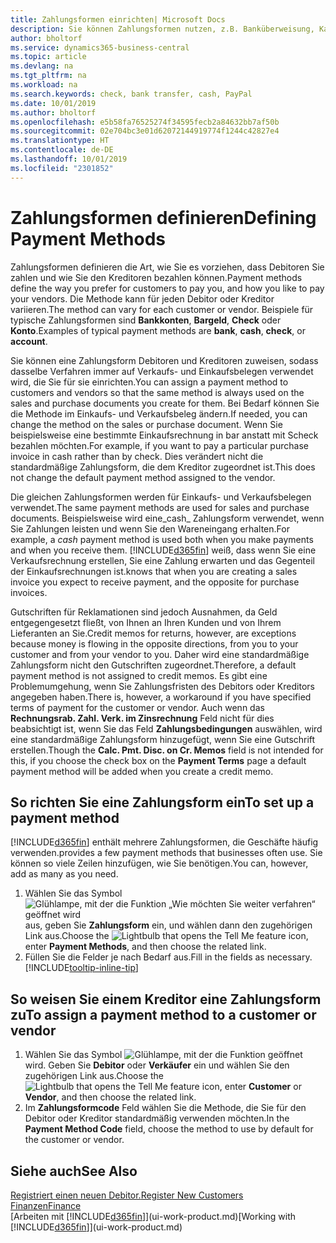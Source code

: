```yaml
---
title: Zahlungsformen einrichten| Microsoft Docs
description: Sie können Zahlungsformen nutzen, z.B. Banküberweisung, Kasse oder Paypal, um festzulegen, wie eine Rechnung bezahlt wird.
author: bholtorf
ms.service: dynamics365-business-central
ms.topic: article
ms.devlang: na
ms.tgt_pltfrm: na
ms.workload: na
ms.search.keywords: check, bank transfer, cash, PayPal
ms.date: 10/01/2019
ms.author: bholtorf
ms.openlocfilehash: e5b58fa76525274f34595fecb2a84632bb7af50b
ms.sourcegitcommit: 02e704bc3e01d62072144919774f1244c42827e4
ms.translationtype: HT
ms.contentlocale: de-DE
ms.lasthandoff: 10/01/2019
ms.locfileid: "2301852"
---
```

# <a name="defining-payment-methods"></a><span data-ttu-id="c8806-103">Zahlungsformen definieren</span><span class="sxs-lookup"><span data-stu-id="c8806-103">Defining Payment Methods</span></span>
<span data-ttu-id="c8806-104">Zahlungsformen definieren die Art, wie Sie es vorziehen, dass Debitoren Sie zahlen und wie Sie den Kreditoren bezahlen können.</span><span class="sxs-lookup"><span data-stu-id="c8806-104">Payment methods define the way you prefer for customers to pay you, and how you like to pay your vendors.</span></span> <span data-ttu-id="c8806-105">Die Methode kann für jeden Debitor oder Kreditor variieren.</span><span class="sxs-lookup"><span data-stu-id="c8806-105">The method can vary for each customer or vendor.</span></span> <span data-ttu-id="c8806-106">Beispiele für typische Zahlungsformen sind **Bankkonten**, **Bargeld**, **Check** oder **Konto**.</span><span class="sxs-lookup"><span data-stu-id="c8806-106">Examples of typical payment methods are **bank**, **cash**, **check**, or **account**.</span></span>

<span data-ttu-id="c8806-107">Sie können eine Zahlungsform Debitoren und Kreditoren zuweisen, sodass dasselbe Verfahren  immer auf Verkaufs- und Einkaufsbelegen verwendet wird, die Sie für sie einrichten.</span><span class="sxs-lookup"><span data-stu-id="c8806-107">You can assign a payment method to customers and vendors so that the same method is always used on the sales and purchase documents you create for them.</span></span> <span data-ttu-id="c8806-108">Bei Bedarf können Sie die Methode im Einkaufs- und Verkaufsbeleg ändern.</span><span class="sxs-lookup"><span data-stu-id="c8806-108">If needed, you can change the method on the sales or purchase document.</span></span> <span data-ttu-id="c8806-109">Wenn Sie beispielsweise eine bestimmte Einkaufsrechnung in bar anstatt mit Scheck bezahlen möchten.</span><span class="sxs-lookup"><span data-stu-id="c8806-109">For example, if you want to pay a particular purchase invoice in cash rather than by check.</span></span> <span data-ttu-id="c8806-110">Dies verändert nicht die standardmäßige Zahlungsform, die dem Kreditor zugeordnet ist.</span><span class="sxs-lookup"><span data-stu-id="c8806-110">This does not change the default payment method assigned to the vendor.</span></span>

<span data-ttu-id="c8806-111">Die gleichen Zahlungsformen werden für Einkaufs- und Verkaufsbelegen verwendet.</span><span class="sxs-lookup"><span data-stu-id="c8806-111">The same payment methods are used for sales and purchase documents.</span></span> <span data-ttu-id="c8806-112">Beispielsweise wird eine_cash_ Zahlungsform verwendet, wenn Sie Zahlungen leisten und wenn Sie den Wareneingang erhalten.</span><span class="sxs-lookup"><span data-stu-id="c8806-112">For example, a _cash_ payment method is used both when you make payments and when you receive them.</span></span> [!INCLUDE[d365fin](includes/d365fin_md.md)] <span data-ttu-id="c8806-113">weiß, dass wenn Sie eine Verkaufsrechnung erstellen, Sie eine Zahlung erwarten und das Gegenteil der Einkaufsrechnungen ist.</span><span class="sxs-lookup"><span data-stu-id="c8806-113">knows that when you are creating a sales invoice you expect to receive payment, and the opposite for purchase invoices.</span></span>

<span data-ttu-id="c8806-114">Gutschriften für Reklamationen sind jedoch Ausnahmen, da Geld entgegengesetzt fließt, von Ihnen an Ihren Kunden und von Ihrem Lieferanten an Sie.</span><span class="sxs-lookup"><span data-stu-id="c8806-114">Credit memos for returns, however, are exceptions because money is flowing in the opposite directions, from you to your customer and from your vendor to you.</span></span> <span data-ttu-id="c8806-115">Daher wird eine standardmäßige Zahlungsform nicht den Gutschriften zugeordnet.</span><span class="sxs-lookup"><span data-stu-id="c8806-115">Therefore, a default payment method is not assigned to credit memos.</span></span> <span data-ttu-id="c8806-116">Es gibt eine Problemumgehung, wenn Sie Zahlungsfristen des Debitors oder Kreditors angegeben haben.</span><span class="sxs-lookup"><span data-stu-id="c8806-116">There is, however, a workaround if you have specified terms of payment for the customer or vendor.</span></span> <span data-ttu-id="c8806-117">Auch wenn das **Rechnungsrab. Zahl. Verk. im Zinsrechnung** Feld nicht für dies beabsichtigt ist, wenn Sie das Feld **Zahlungsbedingungen** auswählen, wird eine standardmäßige Zahlungsform hinzugefügt, wenn Sie eine Gutschrift erstellen.</span><span class="sxs-lookup"><span data-stu-id="c8806-117">Though the **Calc. Pmt. Disc. on Cr. Memos** field is not intended for this, if you choose the check box on the **Payment Terms** page a default payment method will be added when you create a credit memo.</span></span>

## <a name="to-set-up-a-payment-method"></a><span data-ttu-id="c8806-118">So richten Sie eine Zahlungsform ein</span><span class="sxs-lookup"><span data-stu-id="c8806-118">To set up a payment method</span></span>
[!INCLUDE[d365fin](includes/d365fin_md.md)] <span data-ttu-id="c8806-119">enthält mehrere Zahlungsformen, die Geschäfte häufig verwenden.</span><span class="sxs-lookup"><span data-stu-id="c8806-119">provides a few payment methods that businesses often use.</span></span> <span data-ttu-id="c8806-120">Sie können so viele Zeilen hinzufügen, wie Sie benötigen.</span><span class="sxs-lookup"><span data-stu-id="c8806-120">You can, however, add as many as you need.</span></span>

1. <span data-ttu-id="c8806-121">Wählen Sie das Symbol ![Glühlampe, mit der die Funktion „Wie möchten Sie weiter verfahren“ geöffnet wird](media/ui-search/search_small.png "Wie möchten Sie weiter verfahren?") aus, geben Sie **Zahlungsform** ein, und wählen dann den zugehörigen Link aus.</span><span class="sxs-lookup"><span data-stu-id="c8806-121">Choose the ![Lightbulb that opens the Tell Me feature](media/ui-search/search_small.png "Tell me what you want to do") icon, enter **Payment Methods**, and then choose the related link.</span></span>
2. <span data-ttu-id="c8806-122">Füllen Sie die Felder je nach Bedarf aus.</span><span class="sxs-lookup"><span data-stu-id="c8806-122">Fill in the fields as necessary.</span></span> [!INCLUDE[tooltip-inline-tip](includes/tooltip-inline-tip_md.md)]

## <a name="to-assign-a-payment-method-to-a-customer-or-vendor"></a><span data-ttu-id="c8806-123">So weisen Sie einem Kreditor eine Zahlungsform zu</span><span class="sxs-lookup"><span data-stu-id="c8806-123">To assign a payment method to a customer or vendor</span></span>
1. <span data-ttu-id="c8806-124">Wählen Sie das Symbol ![Glühlampe, mit der die Funktion](media/ui-search/search_small.png "Wie möchten Sie weiter verfahren") geöffnet wird. Geben Sie **Debitor** oder **Verkäufer** ein und wählen Sie den zugehörigen Link aus.</span><span class="sxs-lookup"><span data-stu-id="c8806-124">Choose the ![Lightbulb that opens the Tell Me feature](media/ui-search/search_small.png "Tell me what you want to do") icon, enter **Customer** or **Vendor**, and then choose the related link.</span></span>
2. <span data-ttu-id="c8806-125">Im **Zahlungsformcode** Feld wählen Sie die Methode, die Sie für den Debitor oder Kreditor standardmäßig verwenden möchten.</span><span class="sxs-lookup"><span data-stu-id="c8806-125">In the **Payment Method Code** field, choose the method to use by default for the customer or vendor.</span></span>

## <a name="see-also"></a><span data-ttu-id="c8806-126">Siehe auch</span><span class="sxs-lookup"><span data-stu-id="c8806-126">See Also</span></span>
[<span data-ttu-id="c8806-127">Registriert einen neuen Debitor.</span><span class="sxs-lookup"><span data-stu-id="c8806-127">Register New Customers</span></span>](sales-how-register-new-customers.md)  
[<span data-ttu-id="c8806-128">Finanzen</span><span class="sxs-lookup"><span data-stu-id="c8806-128">Finance</span></span>](finance.md)  
<span data-ttu-id="c8806-129">[Arbeiten mit [!INCLUDE[d365fin](includes/d365fin_md.md)]](ui-work-product.md)</span><span class="sxs-lookup"><span data-stu-id="c8806-129">[Working with [!INCLUDE[d365fin](includes/d365fin_md.md)]](ui-work-product.md)</span></span>  
